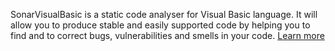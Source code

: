 SonarVisualBasic is a static code analyser for Visual Basic language. It will allow you to produce stable and easily supported code by helping you to find and to correct bugs, vulnerabilities and smells in your code. [Learn more](https://github.com/SonarSource/sonar-dotnet)
